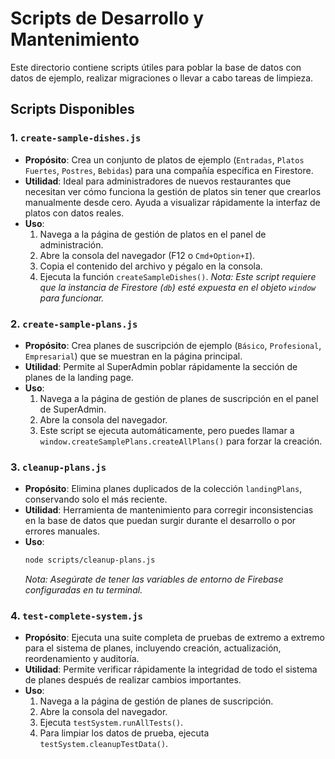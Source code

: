 # Scripts de Desarrollo y Mantenimiento

Este directorio contiene scripts útiles para poblar la base de datos con datos de ejemplo, realizar migraciones o llevar a cabo tareas de limpieza.

## Scripts Disponibles

### 1. `create-sample-dishes.js`

- **Propósito**: Crea un conjunto de platos de ejemplo (`Entradas`, `Platos Fuertes`, `Postres`, `Bebidas`) para una compañía específica en Firestore.
- **Utilidad**: Ideal para administradores de nuevos restaurantes que necesitan ver cómo funciona la gestión de platos sin tener que crearlos manualmente desde cero. Ayuda a visualizar rápidamente la interfaz de platos con datos reales.
- **Uso**:
    1.  Navega a la página de gestión de platos en el panel de administración.
    2.  Abre la consola del navegador (F12 o `Cmd+Option+I`).
    3.  Copia el contenido del archivo y pégalo en la consola.
    4.  Ejecuta la función `createSampleDishes()`.
    *Nota: Este script requiere que la instancia de Firestore (`db`) esté expuesta en el objeto `window` para funcionar.*

### 2. `create-sample-plans.js`

- **Propósito**: Crea planes de suscripción de ejemplo (`Básico`, `Profesional`, `Empresarial`) que se muestran en la página principal.
- **Utilidad**: Permite al SuperAdmin poblar rápidamente la sección de planes de la landing page.
- **Uso**:
    1.  Navega a la página de gestión de planes de suscripción en el panel de SuperAdmin.
    2.  Abre la consola del navegador.
    3.  Este script se ejecuta automáticamente, pero puedes llamar a `window.createSamplePlans.createAllPlans()` para forzar la creación.

### 3. `cleanup-plans.js`

- **Propósito**: Elimina planes duplicados de la colección `landingPlans`, conservando solo el más reciente.
- **Utilidad**: Herramienta de mantenimiento para corregir inconsistencias en la base de datos que puedan surgir durante el desarrollo o por errores manuales.
- **Uso**:
    ```bash
    node scripts/cleanup-plans.js
    ```
    *Nota: Asegúrate de tener las variables de entorno de Firebase configuradas en tu terminal.*

### 4. `test-complete-system.js`

- **Propósito**: Ejecuta una suite completa de pruebas de extremo a extremo para el sistema de planes, incluyendo creación, actualización, reordenamiento y auditoría.
- **Utilidad**: Permite verificar rápidamente la integridad de todo el sistema de planes después de realizar cambios importantes.
- **Uso**:
    1.  Navega a la página de gestión de planes de suscripción.
    2.  Abre la consola del navegador.
    3.  Ejecuta `testSystem.runAllTests()`.
    4.  Para limpiar los datos de prueba, ejecuta `testSystem.cleanupTestData()`.
